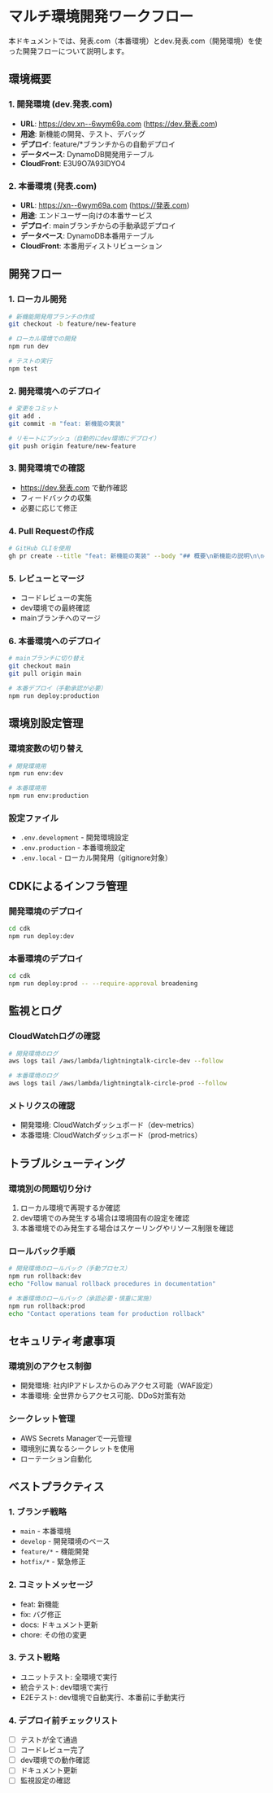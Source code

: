 # マルチ環境開発ワークフロー

本ドキュメントでは、発表.com（本番環境）とdev.発表.com（開発環境）を使った開発フローについて説明します。

## 環境概要

### 1. 開発環境 (dev.発表.com)

- **URL**: https://dev.xn--6wym69a.com (https://dev.発表.com)
- **用途**: 新機能の開発、テスト、デバッグ
- **デプロイ**: feature/\*ブランチからの自動デプロイ
- **データベース**: DynamoDB開発用テーブル
- **CloudFront**: E3U9O7A93IDYO4

### 2. 本番環境 (発表.com)

- **URL**: https://xn--6wym69a.com (https://発表.com)
- **用途**: エンドユーザー向けの本番サービス
- **デプロイ**: mainブランチからの手動承認デプロイ
- **データベース**: DynamoDB本番用テーブル
- **CloudFront**: 本番用ディストリビューション

## 開発フロー

### 1. ローカル開発

```bash
# 新機能開発用ブランチの作成
git checkout -b feature/new-feature

# ローカル環境での開発
npm run dev

# テストの実行
npm test
```

### 2. 開発環境へのデプロイ

```bash
# 変更をコミット
git add .
git commit -m "feat: 新機能の実装"

# リモートにプッシュ（自動的にdev環境にデプロイ）
git push origin feature/new-feature
```

### 3. 開発環境での確認

- https://dev.発表.com で動作確認
- フィードバックの収集
- 必要に応じて修正

### 4. Pull Requestの作成

```bash
# GitHub CLIを使用
gh pr create --title "feat: 新機能の実装" --body "## 概要\n新機能の説明\n\n## テスト\n- [ ] dev環境でテスト完了"
```

### 5. レビューとマージ

- コードレビューの実施
- dev環境での最終確認
- mainブランチへのマージ

### 6. 本番環境へのデプロイ

```bash
# mainブランチに切り替え
git checkout main
git pull origin main

# 本番デプロイ（手動承認が必要）
npm run deploy:production
```

## 環境別設定管理

### 環境変数の切り替え

```bash
# 開発環境用
npm run env:dev

# 本番環境用
npm run env:production
```

### 設定ファイル

- `.env.development` - 開発環境設定
- `.env.production` - 本番環境設定
- `.env.local` - ローカル開発用（gitignore対象）

## CDKによるインフラ管理

### 開発環境のデプロイ

```bash
cd cdk
npm run deploy:dev
```

### 本番環境のデプロイ

```bash
cd cdk
npm run deploy:prod -- --require-approval broadening
```

## 監視とログ

### CloudWatchログの確認

```bash
# 開発環境のログ
aws logs tail /aws/lambda/lightningtalk-circle-dev --follow

# 本番環境のログ
aws logs tail /aws/lambda/lightningtalk-circle-prod --follow
```

### メトリクスの確認

- 開発環境: CloudWatchダッシュボード（dev-metrics）
- 本番環境: CloudWatchダッシュボード（prod-metrics）

## トラブルシューティング

### 環境別の問題切り分け

1. ローカル環境で再現するか確認
2. dev環境でのみ発生する場合は環境固有の設定を確認
3. 本番環境でのみ発生する場合はスケーリングやリソース制限を確認

### ロールバック手順

```bash
# 開発環境のロールバック（手動プロセス）
npm run rollback:dev
echo "Follow manual rollback procedures in documentation"

# 本番環境のロールバック（承認必要・慎重に実施）
npm run rollback:prod
echo "Contact operations team for production rollback"
```

## セキュリティ考慮事項

### 環境別のアクセス制御

- 開発環境: 社内IPアドレスからのみアクセス可能（WAF設定）
- 本番環境: 全世界からアクセス可能、DDoS対策有効

### シークレット管理

- AWS Secrets Managerで一元管理
- 環境別に異なるシークレットを使用
- ローテーション自動化

## ベストプラクティス

### 1. ブランチ戦略

- `main` - 本番環境
- `develop` - 開発環境のベース
- `feature/*` - 機能開発
- `hotfix/*` - 緊急修正

### 2. コミットメッセージ

- feat: 新機能
- fix: バグ修正
- docs: ドキュメント更新
- chore: その他の変更

### 3. テスト戦略

- ユニットテスト: 全環境で実行
- 統合テスト: dev環境で実行
- E2Eテスト: dev環境で自動実行、本番前に手動実行

### 4. デプロイ前チェックリスト

- [ ] テストが全て通過
- [ ] コードレビュー完了
- [ ] dev環境での動作確認
- [ ] ドキュメント更新
- [ ] 監視設定の確認

